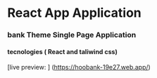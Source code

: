 # React App Application 

### bank Theme Single Page Application

#### tecnologies ( React and taliwind css)

[live preview: ] (https://hoobank-19e27.web.app/)
